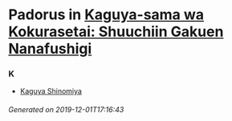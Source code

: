 # Padorus in [Kaguya-sama wa Kokurasetai: Shuuchiin Gakuen Nanafushigi](https://myanimelist.net/manga/115783/Kaguya-sama_wa_Kokurasetai__Shuuchiin_Gakuen_Nanafushigi)

### K
* [Kaguya Shinomiya](https://github.com/shadow578/Project-Padoru/blob/master/table-of-contents/characters/KaguyaShinomiya.md)

###### Generated on 2019-12-01T17:16:43
